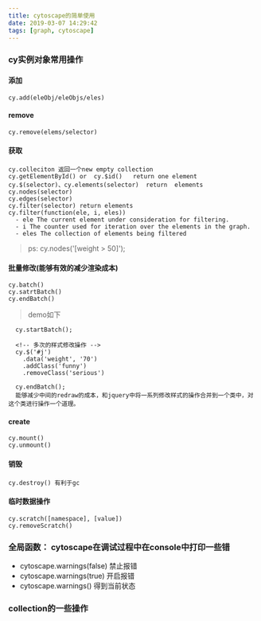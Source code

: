 ```yaml
---
title: cytoscape的简单使用
date: 2019-03-07 14:29:42
tags: [graph, cytoscape]
---
```


### cy实例对象常用操作
  #### 添加
    cy.add(eleObj/eleObjs/eles)
  #### remove
    cy.remove(elems/selector)
  #### 获取
    cy.colleciton 返回一个new empty collection
    cy.getElementById() or  cy.$id()   return one element
    cy.$(selector)、cy.elements(selector)  return  elements
    cy.nodes(selector)
    cy.edges(selector)
    cy.filter(selector) return elements
    cy.filter(function(ele, i, eles))
      - ele The current element under consideration for filtering.
      - i The counter used for iteration over the elements in the graph.
      - eles The collection of elements being filtered
  >ps: cy.nodes('[weight > 50]');
  #### 批量修改(能够有效的减少渲染成本)
    cy.batch()
    cy.satrtBatch()
    cy.endBatch()
  >demo如下
  ```
    cy.startBatch();

    <!-- 多次的样式修改操作 -->
    cy.$('#j')
      .data('weight', '70')
      .addClass('funny')
      .removeClass('serious')

    cy.endBatch();
    能够减少中间的redraw的成本，和jquery中将一系列修改样式的操作合并到一个类中，对这个类进行操作一个道理。
  ```
  #### create
    cy.mount()
    cy.unmount()
  #### 销毁
    cy.destroy() 有利于gc
  #### 临时数据操作
    cy.scratch([namespace], [value])
    cy.removeScratch()

### 全局函数： cytoscape在调试过程中在console中打印一些错
- cytoscape.warnings(false) 禁止报错
- cytoscape.warnings(true)  开启报错
- cytoscape.warnings()      得到当前状态

### collection的一些操作



